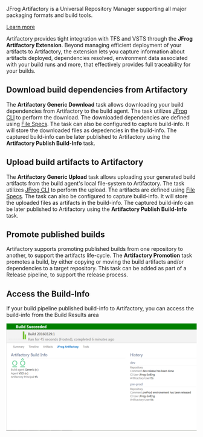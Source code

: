 JFrog Artifactory is a Universal Repository Manager supporting all major packaging formats and build tools.

[Learn more](https://jfrog.com/artifactory/)

Artifactory provides tight integration with TFS and VSTS through the **JFrog Artifactory Extension**. 
Beyond managing efficient deployment of your artifacts to Artifactory, the extension lets you capture information about artifacts deployed, dependencies resolved, 
environment data associated with your build runs and more, 
that effectively provides full traceability for your builds.

## Download build dependencies from Artifactory
The **Artifactory Generic Download** task allows downloading your build dependencies from Artifactory to the build agent.
The task utilizes [JFrog CLI](https://www.jfrog.com/confluence/display/CLI/JFrog+CLI) to perform the download.
The downloaded dependencies are defined using [File Specs](https://www.jfrog.com/confluence/display/CLI/CLI+for+JFrog+Artifactory#CLIforJFrogArtifactory-UsingFileSpecs).
The task can also be configured to capture build-info. It will store the downloaded files as depedencies in the build-info.
The captured build-info can be later published to Artifactory using the **Artifactory Publish Build-Info** task.

## Upload build artifacts to Artifactory
The **Artifactory Generic Upload** task allows uploading your generated build artifacts from the build agent's local file-system to Artifactory.
The task utilizes [JFrog CLI](https://www.jfrog.com/confluence/display/CLI/JFrog+CLI) to perform the upload.
The artifacts are defined using [File Specs](https://www.jfrog.com/confluence/display/CLI/CLI+for+JFrog+Artifactory#CLIforJFrogArtifactory-UsingFileSpecs).
The task can also be configured to capture build-info. It will store the uploaded files as artifacts in the build-info.
The captured build-info can be later published to Artifactory using the **Artifactory Publish Build-Info** task.

## Promote published builds
Artifactory supports promoting published builds from one repository to another, 
to support the artifacts life-cycle.
The **Artifactory Promotion** task promotes a build, by either copying or moving the build artifacts and/or dependencies to a target repository.
This task can be added as part of a Release pipeline, to support the release process.

## Access the Build-Info
If your build pipeline published build-info to Artifactory, you can access the build-info
from the Build Results area

![BuildInfo](images/screenshotBuildInfo.png)
